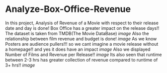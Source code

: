 # Analyze-Box-Office-Revenue
In this project, Analysis of Revenue of a Movie with respect to their release date and day is done!
Box Office has a greater impact on the release days!!
The dataset is taken from TMDB(The Movie DataBase)
*image*
Also the relationship between film revenue and budget is done!
*image*
As we know Posters are audience pullers!!! so we cant imagine a movie release without a homepage!! and yes it does have an impact
*image*
Also we displayed Number of Films and Revenue per Release!!
*image*
Its also seen that runtime between 2-3 hrs has greater collection of revenue compared to runtime of 3+ hrs!!
*image*

